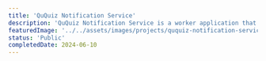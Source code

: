 ```yaml
---
title: 'QuQuiz Notification Service'
description: 'QuQuiz Notification Service is a worker application that consumes messages from RabbitMQ, processes them, and sends notifications to users via email.'
featuredImage: '../../assets/images/projects/ququiz-notification-service.png'
status: 'Public'
completedDate: 2024-06-10
---
```

